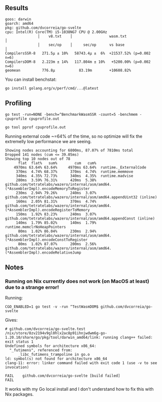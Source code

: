 ## Results

```console
goos: darwin
goarch: amd64
pkg: github.com/dvcorreia/go-svelte
cpu: Intel(R) Core(TM) i5-1038NG7 CPU @ 2.00GHz
               │    v8.txt    │                 wasm.txt                 │
               │    sec/op    │     sec/op      vs base                  │
CompilersSSR-8   271.5µ ± 10%   58743.4µ ±  6%  +21537.52% (p=0.002 n=6)
CompilersDOM-8   2.223m ± 14%   117.804m ± 10%   +5200.00% (p=0.002 n=6)
geomean          776.8µ           83.19m        +10608.82%
```

You can install benchstat:

```console
go install golang.org/x/perf/cmd/...@latest
```

## Profiling

`go test -run=NONE -bench=^BenchmarkWasmSSR -count=5 -benchmem -cpuprofile cpuprofile.out`

`go tool pprof cpuprofile.out`

Running external code ~=64% of the time, so no optimize will fix the extremelly low performance we are seeing.

```console
Showing nodes accounting for 6800ms, 87.07% of 7810ms total
Dropped 141 nodes (cum <= 39.05ms)
Showing top 10 nodes out of 78
      flat  flat%   sum%        cum   cum%
    4970ms 63.64% 63.64%     4970ms 63.64%  runtime._ExternalCode
     370ms  4.74% 68.37%      370ms  4.74%  runtime.memmove
     340ms  4.35% 72.73%      340ms  4.35%  runtime.madvise
     280ms  3.59% 76.31%      420ms  5.38%  github.com/tetratelabs/wazero/internal/asm/amd64.(*AssemblerImpl).encodeMemoryToRegister
     230ms  2.94% 79.26%      240ms  3.07%  github.com/tetratelabs/wazero/internal/asm/amd64.appendUint32 (inline)
     160ms  2.05% 81.31%      370ms  4.74%  github.com/tetratelabs/wazero/internal/asm/amd64.(*AssemblerImpl).encodeRegisterToMemory
     150ms  1.92% 83.23%      240ms  3.07%  github.com/tetratelabs/wazero/internal/asm/amd64.appendConst (inline)
     140ms  1.79% 85.02%      140ms  1.79%  runtime.memclrNoHeapPointers
      80ms  1.02% 86.04%      230ms  2.94%  github.com/tetratelabs/wazero/internal/asm/amd64.(*AssemblerImpl).encodeConstToRegister
      80ms  1.02% 87.07%      200ms  2.56%  github.com/tetratelabs/wazero/internal/asm/amd64.(*AssemblerImpl).encodeRelativeJump
```

## Notes

 
### Running on Nix currently does not work (on MacOS at least) due to a strange error!

Running:

```console
CGO_ENABLED=1 go test -v -run ^TestWasmDOM$ github.com/dvcorreia/go-svelte
```

Gives:

```console
# github.com/dvcorreia/go-svelte.test
/nix/store/8zv2194v9gl0hlx2ac8p91ihnjwdwm6g-go-1.20.10/share/go/pkg/tool/darwin_amd64/link: running clang++ failed: exit status 1
Undefined symbols for architecture x86_64:
  "_futimens", referenced from:
      _libc_futimens_trampoline in go.o
ld: symbol(s) not found for architecture x86_64
clang-11: error: linker command failed with exit code 1 (use -v to see invocation)

FAIL    github.com/dvcorreia/go-svelte [build failed]
FAIL
```

It works with my Go local install and I don't understand how to fix this with Nix packages.